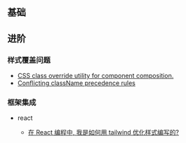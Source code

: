 ## 基础


## 进阶

### 样式覆盖问题

- [CSS class override utility for component composition.](https://github.com/tailwindlabs/tailwindcss/discussions/1446)
- [Conflicting className precedence rules](https://github.com/tailwindlabs/tailwindcss/issues/1010)

### 框架集成

- react

    - [在 React 编程中, 我是如何用 tailwind 优化样式编写的?](https://juejin.cn/post/6937911432545566727)
